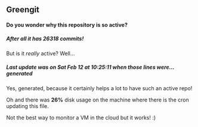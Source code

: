 ## Greengit

#### Do you wonder why this repository is so active?

##### After all it has 26318 commits!

But is it *really* active? Well...

##### Last update was on Sat Feb 12 at 10:25:11 when those lines were... generated

Yes, generated, because it certainly helps a lot to have such an active repo!

Oh and there was **26%** disk usage on the machine
where there is the cron updating this file.

Not the best way to monitor a VM in the cloud but it works! :)

